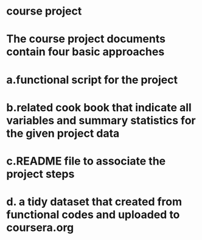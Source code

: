 # course project 

# The course project documents contain four basic approaches 
# a.functional script for the project 
# b.related cook book that indicate all variables and summary statistics for the given project data 
# c.README file to associate the project steps 
# d. a tidy dataset that created from functional codes and uploaded to coursera.org 
